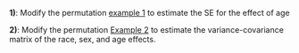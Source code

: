 **1)**: Modify the permutation [example 1](https://github.com/gdlc/STAT_COMP/blob/master/PERMUTATION.md#example-1) to estimate the SE for the effect of age

**2)**: Modify the permutation [Example 2](https://github.com/gdlc/STAT_COMP/blob/master/PERMUTATION.md#example-2) to estimate the variance-covariance matrix of the race, sex, and age effects.

